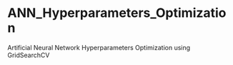 # ANN_Hyperparameters_Optimization
Artificial Neural Network Hyperparameters Optimization using GridSearchCV
